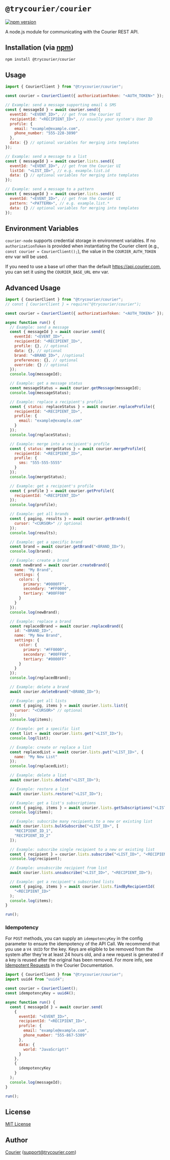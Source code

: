 # `@trycourier/courier`

[![npm version](https://badge.fury.io/js/%40trycourier%2Fcourier.svg)](https://badge.fury.io/js/%40trycourier%2Fcourier)

A node.js module for communicating with the Courier REST API.

## Installation (via [npm](https://www.npmjs.com/package/@trycourier/courier))

```bash
npm install @trycourier/courier
```

## Usage

```javascript
import { CourierClient } from "@trycourier/courier";

const courier = CourierClient({ authorizationToken: "<AUTH_TOKEN>" }); // get from the Courier UI

// Example: send a message supporting email & SMS
const { messageId } = await courier.send({
  eventId: "<EVENT_ID>", // get from the Courier UI
  recipientId: "<RECIPIENT_ID>", // usually your system's User ID
  profile: {
    email: "example@example.com",
    phone_number: "555-228-3890"
  },
  data: {} // optional variables for merging into templates
});

// Example: send a message to a list
const { messageId } = await courier.lists.send({
  eventId: "<EVENT_ID>", // get from the Courier UI
  listId: "<LIST_ID>", // e.g. example.list.id
  data: {} // optional variables for merging into templates
});

// Example: send a message to a pattern
const { messageId } = await courier.lists.send({
  eventId: "<EVENT_ID>", // get from the Courier UI
  pattern: "<PATTERN>", // e.g. example.list.*
  data: {} // optional variables for merging into templates
});
```

## Environment Variables

`courier-node` supports credential storage in environment variables. If no `authorizationToken` is provided when instantiating the Courier client (e.g., `const courier = CourierClient();`), the value in the `COURIER_AUTH_TOKEN` env var will be used.

If you need to use a base url other than the default https://api.courier.com, you can set it using the `COURIER_BASE_URL` env var.

## Advanced Usage

```javascript
import { CourierClient } from "@trycourier/courier";
// const { CourierClient } = require("@trycourier/courier");

const courier = CourierClient({ authorizationToken: "<AUTH_TOKEN>" });

async function run() {
  // Example: send a message
  const { messageId } = await courier.send({
    eventId: "<EVENT_ID>",
    recipientId: "<RECIPIENT_ID>",
    profile: {}, // optional
    data: {}, // optional
    brand: "<BRAND_ID>", //optional
    preferences: {}, // optional
    override: {} // optional
  });
  console.log(messageId);

  // Example: get a message status
  const messageStatus = await courier.getMessage(messageId);
  console.log(messageStatus);

  // Example: replace a recipient's profile
  const { status: replaceStatus } = await courier.replaceProfile({
    recipientId: "<RECIPIENT_ID>",
    profile: {
      email: "example@example.com"
    }
  });
  console.log(replaceStatus);

  // Example: merge into a recipient's profile
  const { status: mergeStatus } = await courier.mergeProfile({
    recipientId: "<RECIPIENT_ID>",
    profile: {
      sms: "555-555-5555"
    }
  });
  console.log(mergeStatus);

  // Example: get a recipient's profile
  const { profile } = await courier.getProfile({
    recipientId: "<RECIPIENT_ID>"
  });
  console.log(profile);

  // Example: get all brands
  const { paging, results } = await courier.getBrands({
    cursor: "<CURSOR>" // optional
  });
  console.log(results);

  // Example: get a specific brand
  const brand = await courier.getBrand("<BRAND_ID>");
  console.log(brand);

  // Example: create a brand
  const newBrand = await courier.createBrand({
    name: "My Brand",
    settings: {
      colors: {
        primary: "#0000FF",
        secondary: "#FF0000",
        tertiary: "#00FF00"
      }
    }
  });
  console.log(newBrand);

  // Example: replace a brand
  const replacedBrand = await courier.replaceBrand({
    id: "<BRAND_ID>",
    name: "My New Brand",
    settings: {
      color: {
        primary: "#FF0000",
        secondary: "#00FF00",
        tertiary: "#0000FF"
      }
    }
  });
  console.log(replacedBrand);

  // Example: delete a brand
  await courier.deleteBrand("<BRAND_ID>");

  // Example: get all lists
  const { paging, items } = await courier.lists.list({
    cursor: "<CURSOR>" // optional
  });
  console.log(items);

  // Example: get a specific list
  const list = await courier.lists.get("<LIST_ID>");
  console.log(list);

  // Example: create or replace a list
  const replacedList = await courier.lists.put("<LIST_ID>", {
    name: "My New List"
  });
  console.log(replacedList);

  // Example: delete a list
  await courier.lists.delete("<LIST_ID>");

  // Example: restore a list
  await courier.lists.restore("<LIST_ID>");

  // Example: get a list's subscriptions
  const { paging, items } = await courier.lists.getSubscriptions("<LIST_ID>");
  console.log(items);

  // Example: subscribe many recipients to a new or existing list
  await courier.lists.bulkSubscribe("<LIST_ID>", [
    "RECIPIENT_ID_1",
    "RECIPIENT_ID_2"
  ]);

  // Example: subscribe single recipient to a new or existing list
  const { recipient } = courier.lists.subscribe("<LIST_ID>", "<RECIPIENT_ID>");
  console.log(recipient);

  // Example: unsubscribe recipient from list
  await courier.lists.unsubscribe("<LIST_ID>", "<RECIPIENT_ID>");

  // Example: get a recipient's subscribed lists
  const { paging, items } = await courier.lists.findByRecipientId(
    "<RECIPIENT_ID>"
  );
  console.log(items);
}

run();
```

### Idempotency

For `POST` methods, you can supply an `idempotencyKey` in the config parameter to ensure the idempotency of the API Call. We recommend that you use a `V4 UUID` for the key. Keys are eligible to be removed from the system after they're at least 24 hours old, and a new request is generated if a key is reused after the original has been removed. For more info, see [Idempotent Requests](https://docs.courier.com/reference/idempotent-requests) in the Courier Documentation.

```javascript
import { CourierClient } from "@trycourier/courier";
import uuid4 from "uuid4";

const courier = CourierClient();
const idempotencyKey = uuid4();

async function run() {
  const { messageId } = await courier.send(
    {
      eventId: "<EVENT_ID>",
      recipientId: "<RECIPIENT_ID>",
      profile: {
        email: "example@example.com",
        phone_number: "555-867-5309"
      },
      data: {
        world: "JavaScript!"
      }
    },
    {
      idempotencyKey
    }
  );
  console.log(messageId);
}

run();
```

## License

[MIT License](http://www.opensource.org/licenses/mit-license.php)

## Author

[Courier](https://github.com/trycourier) ([support@trycourier.com](mailto:support@trycourier.com))
